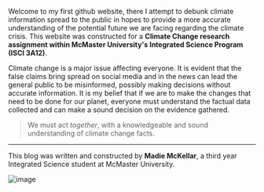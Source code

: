 Welcome to my first github website, there I attempt to debunk climate information spread to the public in hopes to provide a more accurate understanding of the potential future we are facing regarding the climate crisis. This website was constructed for a __Climate Change research assignment within McMaster University's Integrated Science Program (ISCI 3A12)__. 

Climate change is a major issue affecting everyone. It is evident that the false claims bring spread on social media and in the news can lead the general public to be misinformed, possibly making decisions without accurate information. It is my belief that if we are to make the changes that need to be done for our planet, everyone must understand the factual data collected and can make a sound decision on the evidence gathered. 

> We must act _together_, with a knowledgeable and sound understanding of climate change facts. 

---

This blog was written and constructed by **Madie McKellar**, a third year Integrated Science student at McMaster University.

![image](https://user-images.githubusercontent.com/92682877/138599906-a00e6ee4-51cb-4cee-af37-f84efc64852c.png)


